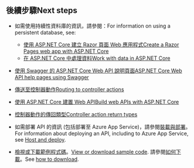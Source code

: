 ## <a name="next-steps"></a><span data-ttu-id="0028e-101">後續步驟</span><span class="sxs-lookup"><span data-stu-id="0028e-101">Next steps</span></span>

* <span data-ttu-id="0028e-102">如需使用持續性資料庫的資訊，請參閱：</span><span class="sxs-lookup"><span data-stu-id="0028e-102">For information on using a persistent database, see:</span></span>

  * [<span data-ttu-id="0028e-103">使用 ASP.NET Core 建立 Razor 頁面 Web 應用程式</span><span class="sxs-lookup"><span data-stu-id="0028e-103">Create a Razor Pages web app with ASP.NET Core</span></span>](xref:tutorials/index)
  * [<span data-ttu-id="0028e-104">在 ASP.NET Core 中處理資料</span><span class="sxs-lookup"><span data-stu-id="0028e-104">Work with data in ASP.NET Core</span></span>](xref:data/index)

* [<span data-ttu-id="0028e-105">使用 Swagger 的 ASP.NET Core Web API 說明頁面</span><span class="sxs-lookup"><span data-stu-id="0028e-105">ASP.NET Core Web API help pages using Swagger</span></span>](xref:tutorials/web-api-help-pages-using-swagger)
* [<span data-ttu-id="0028e-106">傳送至控制器動作</span><span class="sxs-lookup"><span data-stu-id="0028e-106">Routing to controller actions</span></span>](xref:mvc/controllers/routing)
* [<span data-ttu-id="0028e-107">使用 ASP.NET Core 建置 Web API</span><span class="sxs-lookup"><span data-stu-id="0028e-107">Build web APIs with ASP.NET Core</span></span>](xref:web-api/index)
* [<span data-ttu-id="0028e-108">控制器動作的傳回類型</span><span class="sxs-lookup"><span data-stu-id="0028e-108">Controller action return types</span></span>](xref:web-api/action-return-types)
* <span data-ttu-id="0028e-109">如需部署 API 的資訊 (包括部署至 Azure App Service)，請參閱[裝載與部署](xref:host-and-deploy/index)。</span><span class="sxs-lookup"><span data-stu-id="0028e-109">For information about deploying an API, including to Azure App Service, see [Host and deploy](xref:host-and-deploy/index).</span></span>
* <span data-ttu-id="0028e-110">[檢視或下載範例程式碼](https://github.com/aspnet/Docs/tree/master/aspnetcore/tutorials/first-web-api/samples)。</span><span class="sxs-lookup"><span data-stu-id="0028e-110">[View or download sample code](https://github.com/aspnet/Docs/tree/master/aspnetcore/tutorials/first-web-api/samples).</span></span> <span data-ttu-id="0028e-111">請參閱[如何下載](xref:tutorials/index#how-to-download-a-sample)。</span><span class="sxs-lookup"><span data-stu-id="0028e-111">See [how to download](xref:tutorials/index#how-to-download-a-sample).</span></span>
